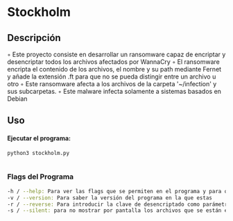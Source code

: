 # Stockholm

## Descripción

◦ Este proyecto consiste en desarrollar un ransomware capaz de encriptar y desencriptar todos los archivos afectados por WannaCry
◦ El ransomware encripta el contenido de los archivos, el nombre y su path mediante Fernet y añade la extensión .ft para que no se pueda distingir entre un archivo u otro
◦ Este ransomware afecta a los archivos de la carpeta '~/infection' y sus subcarpetas.
◦ Este malware infecta solamente a sistemas basados en Debian


## Uso

#### Ejecutar el programa:

```bash
python3 stockholm.py
```
![]()

### Flags del Programa

```bash
-h / --help: Para ver las flags que se permiten en el programa y para qué sirven
-v / --version: Para saber la versión del programa en la que estas
-r / --reverse: Para introducir la clave de desencriptado como parámetro
-s / --silent: para no mostrar por pantalla los archivos que se están encriptando
```
